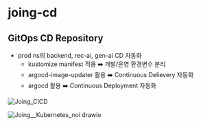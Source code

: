 # joing-cd
## GitOps CD Repository
- prod ns의 backend, rec-ai, gen-ai CD 자동화
  - kustomize manifest 적용 ➡️ 개발/운영 환경변수 분리
  - argocd-image-updater 활용 ➡️ Continuous Delievery 자동화
  - argocd 활용 ➡️ Continuous Deployment 자동화

![Joing_CICD](https://github.com/user-attachments/assets/7e751aeb-afeb-452b-8d18-0c710c708274)

![Joing__Kubernetes_noi drawio](https://github.com/user-attachments/assets/8b478009-bd33-4ae4-a080-542b8d53c6f3)
